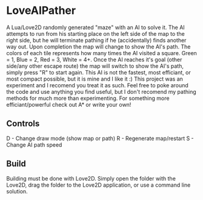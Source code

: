 LoveAIPather
============

A Lua/Love2D randomly generated "maze" with an AI to solve it.  The AI attempts to run from his starting place on the left side of the map to the right side, but he will terminate pathing if he (accidentally) finds another way out.  Upon completion the map will change to show the AI's path.  The colors of each tile represents how many times the AI visited a square.  Green = 1, Blue = 2, Red = 3, White = 4+.  Once the AI reaches it's goal (other side/any other escape route) the map will switch to show the AI's path, simply press "R" to start again.  This AI is not the fastest, most efficiant, or most compact possible, but it is mine and I like it :)  This project was an experiment and I recomend you treat it as such.  Feel free to poke around the code and use anything you find useful, but I don't recomend my pathing methods for much more than experimenting.  For something more efficiant/powerful check out A* or write your own!

Controls
--------

D - Change draw mode (show map or path)
R - Regenerate map/restart
S - Change AI path speed

Build
------

Building must be done with Love2D.  Simply open the folder with the Love2D, drag the folder to the Love2D application, or use a command line solution.

